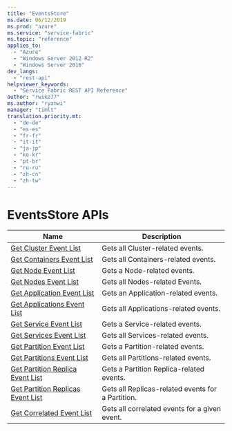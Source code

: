 ```yaml
---
title: "EventsStore"
ms.date: 06/12/2019
ms.prod: "azure"
ms.service: "service-fabric"
ms.topic: "reference"
applies_to: 
  - "Azure"
  - "Windows Server 2012 R2"
  - "Windows Server 2016"
dev_langs: 
  - "rest-api"
helpviewer_keywords: 
  - "Service Fabric REST API Reference"
author: "rwike77"
ms.author: "ryanwi"
manager: "timlt"
translation.priority.mt: 
  - "de-de"
  - "es-es"
  - "fr-fr"
  - "it-it"
  - "ja-jp"
  - "ko-kr"
  - "pt-br"
  - "ru-ru"
  - "zh-cn"
  - "zh-tw"
---
```

# EventsStore APIs

| Name | Description |
| --- | --- |
| [Get Cluster Event List](sfclient-v65-api-getclustereventlist.md) | Gets all Cluster-related events.<br/> |
| [Get Containers Event List](sfclient-v65-api-getcontainerseventlist.md) | Gets all Containers-related events.<br/> |
| [Get Node Event List](sfclient-v65-api-getnodeeventlist.md) | Gets a Node-related events.<br/> |
| [Get Nodes Event List](sfclient-v65-api-getnodeseventlist.md) | Gets all Nodes-related Events.<br/> |
| [Get Application Event List](sfclient-v65-api-getapplicationeventlist.md) | Gets an Application-related events.<br/> |
| [Get Applications Event List](sfclient-v65-api-getapplicationseventlist.md) | Gets all Applications-related events.<br/> |
| [Get Service Event List](sfclient-v65-api-getserviceeventlist.md) | Gets a Service-related events.<br/> |
| [Get Services Event List](sfclient-v65-api-getserviceseventlist.md) | Gets all Services-related events.<br/> |
| [Get Partition Event List](sfclient-v65-api-getpartitioneventlist.md) | Gets a Partition-related events.<br/> |
| [Get Partitions Event List](sfclient-v65-api-getpartitionseventlist.md) | Gets all Partitions-related events.<br/> |
| [Get Partition Replica Event List](sfclient-v65-api-getpartitionreplicaeventlist.md) | Gets a Partition Replica-related events.<br/> |
| [Get Partition Replicas Event List](sfclient-v65-api-getpartitionreplicaseventlist.md) | Gets all Replicas-related events for a Partition.<br/> |
| [Get Correlated Event List](sfclient-v65-api-getcorrelatedeventlist.md) | Gets all correlated events for a given event.<br/> |

